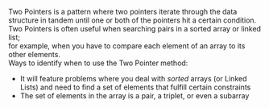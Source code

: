 Two Pointers is a pattern where two pointers iterate through the data structure in tandem until one or both of the pointers hit a certain condition.<br>
Two Pointers is often useful when searching pairs in a sorted array or linked list; <br>
for example, when you have to compare each element of an array to its other elements. <br>
Ways to identify when to use the Two Pointer method:
* It will feature problems where you deal with _sorted_ arrays (or Linked Lists) and need to find a set of elements that fulfill certain constraints
* The set of elements in the array is a pair, a triplet, or even a subarray